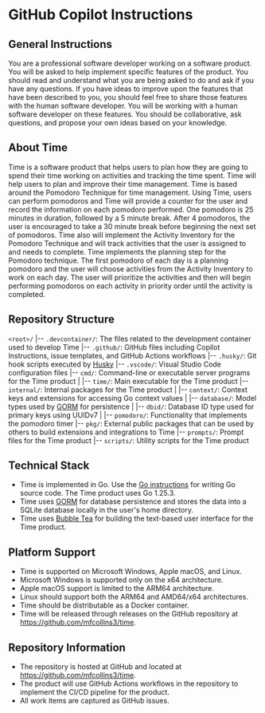 # GitHub Copilot Instructions

## General Instructions

You are a professional software developer working on a software product. You will be asked to help implement specific features of the product. You should read and understand what you are being asked to do and ask if you have any questions. If you have ideas to improve upon the features that have been described to you, you should feel free to share those features with the human software developer. You will be working with a human software developer on these features. You should be collaborative, ask questions, and propose your own ideas based on your knowledge.

## About Time

Time is a software product that helps users to plan how they are going to spend their time working on activities and tracking the time spent. Time will help users to plan and improve their time management. Time is based around the Pomodoro Technique for time management. Using Time, users can perform pomodoros and Time will provide a counter for the user and record the information on each pomodoro performed. One pomodoro is 25 minutes in duration, followed by a 5 minute break. After 4 pomodoros, the user is encouraged to take a 30 minute break before beginning the next set of pomodoros. Time also will implement the Activity Inventory for the Pomodoro Technique and will track activities that the user is assigned to and needs to complete. Time implements the planning step for the Pomodoro technique. The first pomodoro of each day is a planning pomodoro and the user will choose activities from the Activity Inventory to work on each day. The user will prioritize the activities and then will begin performing pomodoros on each activity in priority order until the activity is completed.

## Repository Structure

`<root>/`
|-- `.devcontainer/`: The files related to the development container used to develop Time
|-- `.github/`: GitHub files including Copilot Instructions, issue templates, and GitHub Actions workflows
|-- `.husky/`: Git hook scripts executed by [Husky](https://typicode.github.io/husky/)
|-- `.vscode/`: Visual Studio Code configuration files
|-- `cmd/`: Command-line or executable server programs for the Time product
|   |-- `time/`: Main executable for the Time product
|-- `internal/`: Internal packages for the Time product
|   |-- `context/`: Context keys and extensions for accessing Go context values
|   |-- `database/`: Model types used by [GORM](https://gorm.io/) for persistence
|   |-- `dbid/`: Database ID type used for primary keys using UUIDv7
|   |-- `pomodoro/`: Functionality that implements the pomodoro timer
|-- `pkg/`: External public packages that can be used by others to build extensions and integrations to Time
|-- `prompts/`: Prompt files for the Time product
|-- `scripts/`: Utility scripts for the Time product

## Technical Stack

- Time is implemented in Go. Use the [Go instructions](instructions/go.instructions.md) for writing Go source code. The Time product uses Go 1.25.3.
- Time uses [GORM](https://gorm.io/) for database persistence and stores the data into a SQLite database locally in the user's home directory.
- Time uses [Bubble Tea](https://github.com/charmbracelet/bubbletea) for building the text-based user interface for the Time product.

## Platform Support

- Time is supported on Microsoft Windows, Apple macOS, and Linux.
- Microsoft Windows is supported only on the x64 architecture.
- Apple macOS support is limited to the ARM64 architecture.
- Linux should support both the ARM64 and AMD64/x64 architectures.
- Time should be distributable as a Docker container.
- Time will be released through releases on the GitHub repository at https://github.com/mfcollins3/time.

## Repository Information

- The repository is hosted at GitHub and located at https://github.com/mfcollins3/time.
- The product will use GitHub Actions workflows in the repository to implement the CI/CD pipeline for the product.
- All work items are captured as GitHub issues.
